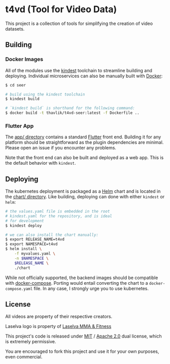 # t4vd (Tool for Video Data)
This project is a collection of tools for simplifying the creation of video datasets.

## Building
### Docker Images
All of the modules use the [kindest](https://github.com/midcontinentcontrols/kindest/) toolchain to streamline building and deploying. Individual microservices can also be manually built with [Docker](https://www.docker.com/):

```bash
$ cd seer

# build using the kindest toolchain
$ kindest build

# `kindest build` is shorthand for the following command:
$ docker build -t thavlik/t4vd-seer:latest -f Dockerfile ..
```

### Flutter App
The [app/ directory](app/) contains a standard [Flutter](https://github.com/flutter/flutter) front end. Building it for any platform should be straightforward as the plugin dependencies are minimal. Please open an issue if you encounter any problems.

Note that the front end can also be built and deployed as a web app. This is the default behavior with `kindest`.

## Deploying
The kubernetes deployment is packaged as a [Helm](https://helm.sh/) chart and is located in the [chart/ directory](chart/). Like building, deploying can done with either `kindest` or `helm`:

```bash
# the values.yaml file is embedded in the root
# kindest.yaml for the repository, and is ideal
# for development
$ kindest deploy

# we can also install the chart manually:
$ export RELEASE_NAME=t4vd
$ export NAMESPACE=t4vd
$ helm install \
    -f myvalues.yaml \
    -n $NAMESPACE \
    $RELEASE_NAME \
    ./chart
```

While not officially supported, the backend images should be compatible with [docker-compose](https://docs.docker.com/compose/). Porting would entail converting the chart to a `docker-compose.yaml` file. In any case, I strongly urge you to use kubernetes.

## License
All videos are property of their respective creators.

Laselva logo is property of [Laselva MMA & Fitness](http://www.laselvamma.com/)

This project's code is released under [MIT](LICENSE-MIT) / [Apache 2.0](LICENSE-Apache) dual license, which is extremely permissive.

You are encouraged to fork this project and use it for your own purposes, even commercial.

